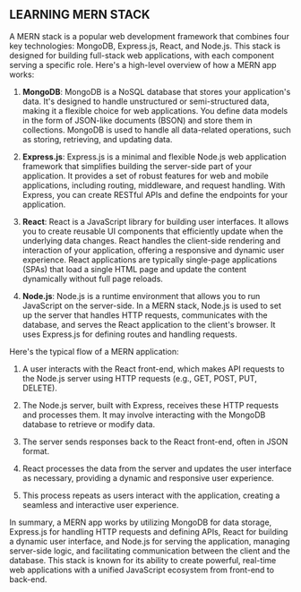 
## LEARNING MERN STACK

A MERN stack is a popular web development framework that combines four key technologies: MongoDB, Express.js, React, and Node.js. This stack is designed for building full-stack web applications, with each component serving a specific role. Here's a high-level overview of how a MERN app works:

1. **MongoDB**: MongoDB is a NoSQL database that stores your application's data. It's designed to handle unstructured or semi-structured data, making it a flexible choice for web applications. You define data models in the form of JSON-like documents (BSON) and store them in collections. MongoDB is used to handle all data-related operations, such as storing, retrieving, and updating data.

2. **Express.js**: Express.js is a minimal and flexible Node.js web application framework that simplifies building the server-side part of your application. It provides a set of robust features for web and mobile applications, including routing, middleware, and request handling. With Express, you can create RESTful APIs and define the endpoints for your application.

3. **React**: React is a JavaScript library for building user interfaces. It allows you to create reusable UI components that efficiently update when the underlying data changes. React handles the client-side rendering and interaction of your application, offering a responsive and dynamic user experience. React applications are typically single-page applications (SPAs) that load a single HTML page and update the content dynamically without full page reloads.

4. **Node.js**: Node.js is a runtime environment that allows you to run JavaScript on the server-side. In a MERN stack, Node.js is used to set up the server that handles HTTP requests, communicates with the database, and serves the React application to the client's browser. It uses Express.js for defining routes and handling requests.

Here's the typical flow of a MERN application:

1. A user interacts with the React front-end, which makes API requests to the Node.js server using HTTP requests (e.g., GET, POST, PUT, DELETE).

2. The Node.js server, built with Express, receives these HTTP requests and processes them. It may involve interacting with the MongoDB database to retrieve or modify data.

3. The server sends responses back to the React front-end, often in JSON format.

4. React processes the data from the server and updates the user interface as necessary, providing a dynamic and responsive user experience.

5. This process repeats as users interact with the application, creating a seamless and interactive user experience.

In summary, a MERN app works by utilizing MongoDB for data storage, Express.js for handling HTTP requests and defining APIs, React for building a dynamic user interface, and Node.js for serving the application, managing server-side logic, and facilitating communication between the client and the database. This stack is known for its ability to create powerful, real-time web applications with a unified JavaScript ecosystem from front-end to back-end.